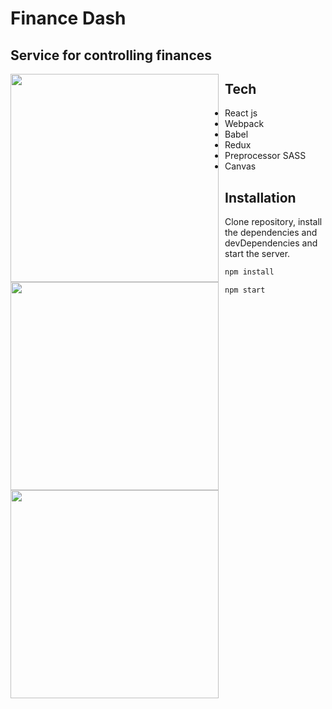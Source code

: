 # Finance Dash
## Service for controlling finances

<img src="http://pzmskh47.beget.tech/imagesProj/screenshoot1" style="float: left; margin-right: 10px" width="333px"/><img src="http://pzmskh47.beget.tech/imagesProj/screenshoot2" style="float: left; margin-right: 10px" width="333px"/><img src="http://pzmskh47.beget.tech/imagesProj/screenshoot3" style="float: left;" width="333px"/>

## Tech

- React js
- Webpack
- Babel
- Redux
- Preprocessor SASS
- Canvas

## Installation

Clone repository, install the dependencies and devDependencies and start the server.

```sh
npm install
```

```sh
npm start
```

